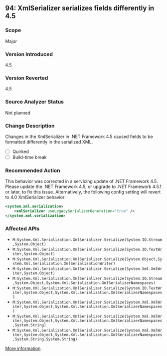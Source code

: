 ## 94: XmlSerializer serializes fields differently in 4.5

### Scope
Major

### Version Introduced
4.5

### Version Reverted
4.5

### Source Analyzer Status
Not planned

### Change Description
Changes in the XmlSerializer in .NET Framework 4.5 caused fields to be formatted differently in the serialized XML.

- [ ] Quirked
- [ ] Build-time break

### Recommended Action
This behavior was corrected in a servicing update of .NET Framework 4.5. Please update the .NET Framework 4.5, or upgrade to .NET Framework 4.5.1 or later, to fix this issue. Alternatively, the following config setting will revert to 4.0 XmlSerializer behavior:

```xml
<system.xml.serialization>
	<xmlSerializer useLegacySerializerGeneration="true" />
</system.xml.serialization>
```

### Affected APIs
* `M:System.Xml.Serialization.XmlSerializer.Serialize(System.IO.Stream,System.Object)`
* `M:System.Xml.Serialization.XmlSerializer.Serialize(System.IO.TextWriter,System.Object)`
* `M:System.Xml.Serialization.XmlSerializer.Serialize(System.Object,System.Xml.Serialization.XmlSerializationWriter)`
* `M:System.Xml.Serialization.XmlSerializer.Serialize(System.Xml.XmlWriter,System.Object)`
* `M:System.Xml.Serialization.XmlSerializer.Serialize(System.IO.Stream,System.Object,System.Xml.Serialization.XmlSerializerNamespaces)`
* `M:System.Xml.Serialization.XmlSerializer.Serialize(System.IO.TextWriter,System.Object,System.Xml.Serialization.XmlSerializerNamespaces)`
* `M:System.Xml.Serialization.XmlSerializer.Serialize(System.Xml.XmlWriter,System.Object,System.Xml.Serialization.XmlSerializerNamespaces)`
* `M:System.Xml.Serialization.XmlSerializer.Serialize(System.Xml.XmlWriter,System.Object,System.Xml.Serialization.XmlSerializerNamespaces,System.String)`
* `M:System.Xml.Serialization.XmlSerializer.Serialize(System.Xml.XmlWriter,System.Object,System.Xml.Serialization.XmlSerializerNamespaces,System.String,System.String)`

[More information](http://connect.microsoft.com/VisualStudio/feedback/details/761786/net-4-5-xmlserializer-produces-different-output-from-4-0)
